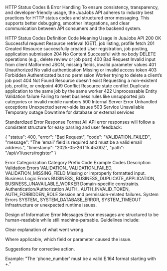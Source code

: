  HTTP Status Codes & Error Handling
To ensure consistency, transparency, and developer-friendly usage, the JuaJobs API adheres to industry best practices for HTTP status codes and structured error messaging. This supports better debugging, smoother integrations, and clear communication between API consumers and the backend system.

HTTP Status Codes Definition
Code	Meaning	Usage in JuaJobs API
200 OK	Successful request	Resource retrieval (GET), job listing, profile fetch
201 Created	Resource successfully created	User registration, job posting, application submission
204 No Content	Successful with no body	DELETE operations (e.g., delete review or job post)
400 Bad Request	Invalid input from client	Malformed JSON, missing fields, invalid parameter values
401 Unauthorized	No valid authentication	Missing or invalid access token
403 Forbidden	Authenticated but no permission	Worker trying to delete a client’s job post
404 Not Found	Resource doesn’t exist	Requesting a non-existent job, profile, or endpoint
409 Conflict	Resource state conflict	Duplicate application to the same job by the same worker
422 Unprocessable Entity	Validation failure	Failing to meet business rules like unsupported job categories or invalid mobile numbers
500 Internal Server Error	Unhandled exceptions	Unexpected server-side issues
503 Service Unavailable	Temporary outage	Downtime for database or external services

Standardized Error Response Format
All API error responses will follow a consistent structure for easy parsing and user feedback:

{
  "status": 400,
  "error": "Bad Request",
  "code": "VALIDATION_FAILED",
  "message": "The 'email' field is required and must be a valid email address.",
  "timestamp": "2025-05-26T15:45:00Z",
  "path": "/api/v1/users/register"
}

Error Categorization
Category	Prefix Code	Example Codes	Description
Validation Errors	VALIDATION_	VALIDATION_FAILED, VALIDATION_MISSING_FIELD	Missing or improperly formatted input.
Business Logic Errors	BUSINESS_	BUSINESS_DUPLICATE_APPLICATION, BUSINESS_UNAVAILABLE_WORKER	Domain-specific constraints.
Authentication/Authorization	AUTH_	AUTH_INVALID_TOKEN, AUTH_FORBIDDEN_ROLE	Session and permission-related failures.
System Errors	SYSTEM_	SYSTEM_DATABASE_ERROR, SYSTEM_TIMEOUT	Infrastructure or unexpected runtime issues.

Design of Informative Error Messages
Error messages are structured to be human-readable while still machine-parsable. Guidelines include:

Clear explanation of what went wrong.

Where applicable, which field or parameter caused the issue.

Suggestions for corrective action.

Example: "The 'phone_number' must be a valid E.164 format starting with +."

